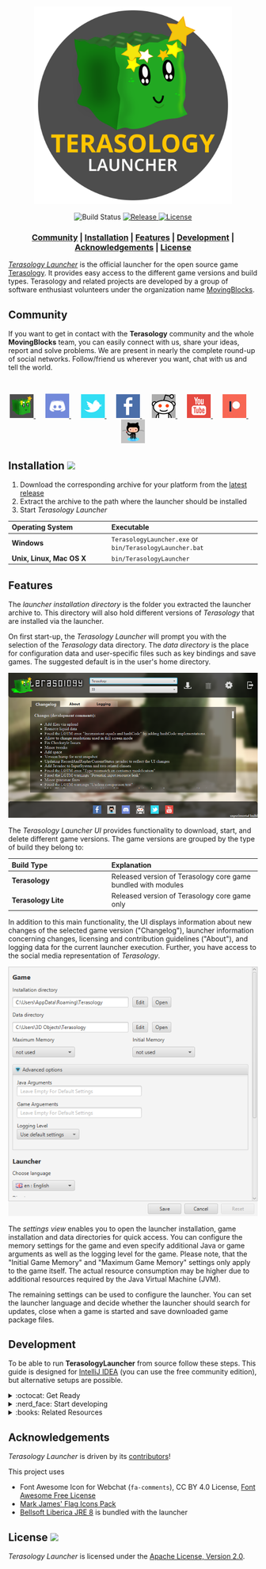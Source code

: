 <p align="center"><img src="./docs/images/logo.png" height=400px/></>
<div align="center">
    <img src="https://github.com/MovingBlocks/TerasologyLauncher/workflows/Push%20Validation/badge.svg" alt="Build Status"/>
    <a href="https://github.com/MovingBlocks/TerasologyLauncher/releases/latest">
        <img src="https://img.shields.io/github/v/release/MovingBlocks/TerasologyLauncher" alt="Release" />
    </a>
    <a href="http://www.apache.org/licenses/LICENSE-2.0.html">
        <img src="https://img.shields.io/github/license/MovingBlocks/TerasologyLauncher" alt="License" />
    </a>
</div>

<h3 align="center"><b>
    <a href="#community">Community</a> | 
    <a href="#installation-">Installation</a> | 
    <a href="#features">Features</a>  | 
    <a href="#development">Development</a>  | 
    <a href="#acknowledgements">Acknowledgements</a>  | 
    <a href="#license-">License</a> 
</b></h3>

[_Terasology Launcher_][github terasologylauncher] is the official launcher for the open source game [Terasology][github terasology]. It provides easy access to the different game versions and build types. Terasology and related projects are developed by a group of software enthusiast volunteers under the organization name [MovingBlocks][github movingblocks].

## Community

If you want to get in contact with the **Terasology** community and the whole **MovingBlocks** team, you can easily connect with us, share your ideas, report and solve problems.
We are present in nearly the complete round-up of social networks. Follow/friend us wherever you want, chat with us and tell the world.

&nbsp;

<p align="center">
    <a title="Terasology Forum" href="https://forum.terasology.org">
        <img src="./src/main/resources/org/terasology/launcher/images/forum.png" width="48px"/>
    </a>
    &nbsp;&nbsp;&nbsp;&nbsp;
    <a title="Discord" href="https://discord.gg/terasology">
        <img src="./src/main/resources/org/terasology/launcher/images/discord.png" width="48px"/>
    </a>
    &nbsp;&nbsp;&nbsp;&nbsp;
    <a title="Twitter" href="https://twitter.com/Terasology">
    <img src="./src/main/resources/org/terasology/launcher/images/twitter.png" width="48px"/>
    </a>
    &nbsp;&nbsp;&nbsp;&nbsp;
    <a title="Facebook" href="https://www.facebook.com/Terasology">
        <img src="./src/main/resources/org/terasology/launcher/images/facebook.png" width="48px"/>
    </a>
    &nbsp;&nbsp;&nbsp;&nbsp;
    <a title="Reddit" href="http://www.reddit.com/r/Terasology">
        <img src="./src/main/resources/org/terasology/launcher/images/reddit.png" width="48px"/>
    </a>
    &nbsp;&nbsp;&nbsp;&nbsp;
    <a title="Youtube" href="https://www.youtube.com/user/blockmaniaTV">
        <img src="./src/main/resources/org/terasology/launcher/images/youtube.png" width="48px"/>
    </a>
    &nbsp;&nbsp;&nbsp;&nbsp;
    <a title="Patreon" href="https://www.patreon.com/Terasology">
        <img src="./src/main/resources/org/terasology/launcher/images/patreon.jpg" width="48px"/>
    </a>
    &nbsp;&nbsp;&nbsp;&nbsp;
    <a title="GitHub Issues" href="https://github.com/MovingBlocks/TerasologyLauncher/issues">
        <img src="./src/main/resources/org/terasology/launcher/images/github.png" width="48px"/>
    </a>
</p>

## Installation [![](https://img.shields.io/github/v/release/MovingBlocks/TerasologyLauncher)][latest-release]

1. Download the corresponding archive for your platform from the [latest release][latest-release]
1. Extract the archive to the path where the launcher should be installed
1. Start _Terasology Launcher_

<table align="center">
  <thead align="left"><tr>
    <th width="40%">Operating System</th>
    <th width="60%">Executable</th>
  </tr></thead>
  <tr>
    <td width="40%"><b>Windows</b></td>
    <td width="60%"><code>TerasologyLauncher.exe</code> or <code>bin/TerasologyLauncher.bat</code></td>
  </tr>
  <tr>
    <td width="40%"><b>Unix, Linux, Mac OS X</b></td>
    <td width="60%"><code>bin/TerasologyLauncher</code></td>
  </tr>
</table>

## Features

The *launcher installation directory* is the folder you extracted the launcher archive to.
This directory will also hold different versions of _Terasology_ that are installed via the launcher.

On first start-up, the _Terasology Launcher_ will prompt you with the selection of the _Terasology_ data directory.
The *data directory* is the place for configuration data and user-specific files such as key bindings and save games.
The suggested default is in the user's home directory.

![Terasology Launcher UI](docs/images/200314_TerasologyLauncher_UI.png)

The *Terasology Launcher UI* provides functionality to download, start, and delete different game versions.
The game versions are grouped by the type of build they belong to:

<table align="center">
  <thead align="left"><tr>
    <th width="40%">Build Type</th>
    <th width="60%">Explanation</th>
  </tr></thead>
  <tr>
    <td width="40%"><b>Terasology</b></td>
    <td width="60%">Released version of Terasology core game bundled with modules</td>
  </tr>  
  <tr>
    <td width="40%"><b>Terasology Lite</b></td>
    <td width="60%">Released version of Terasology core game only</td>
  </tr>
</table>

In addition to this main functionality, the UI displays information about new changes of the selected game version ("Changelog"), launcher information concerning changes, licensing and contribution guidelines ("About"), and logging data for the current launcher execution.
Further, you have access to the social media representation of _Terasology_.

![Terasology Launcher Settings UI](docs/images/200314_TerasologyLauncher_UI-settings.png)

The *settings view* enables you to open the launcher installation, game installation and data directories for quick access.
You can configure the memory settings for the game and even specify additional Java or game arguments as well as the logging level for the game.
Please note, that the "Initial Game Memory" and "Maximum Game Memory" settings only apply to the game itself.
The actual resource consumption may be higher due to additional resources required by the Java Virtual Machine (JVM).

The remaining settings can be used to configure the launcher.
You can set the launcher language and decide whether the launcher should search for updates, close when a game is started and save downloaded game package files.

## Development

To be able to run **TerasologyLauncher** from source follow these steps. This guide is designed for [IntelliJ IDEA][intellij] (you can use the free community edition), but alternative setups are possible.

<details closed>
<summary>:octocat: Get Ready</summary>
<br>

To contribute to this repo, please open a [pull request][github forking] from your fork of this repository.

For more information on building and developing the Terasology Launcher, make sure to read the rest of this README and [CONTRIBUTING.md][contributing].

### Requirements

You'll need the following tools:

- Java SE Development Kit (JDK) 8 with JavaFX. It may be possible to use a later version of the JDK for local development, but the CI will verify against this baseline version.
- Git to clone the repo and commit changes.

Development is possible on all common platforms (Windows, Linux, MacOS) as long as the JDK with JavaFX is properly set up.

</details>

<details closed>
<summary>:nerd_face: Start developing</summary>
<br>
    
Familiarise yourself with Git's concept of repositories, branches, and commits. To get the latest changes from your remote repositories (e.g. `movingblocks`) you need to *fetch* all remote data via `git fetch --all`. This does not change your workspace, it just loads up your local Git database.

Apart from Git, basically everything can be done using the [Gradle][gradle] [wrapper][gradle wrapper]. The following list is an excerpt of some commonly used tasks.

<table align="center">
  <thead align="left"><tr>
    <th width="50%">Command</th>
    <th width="50%"><i>Description</i></th>
  </tr></thead>
  <tr>
      <td width="50%"><code>gradlew build</code></td>
      <td width="50%"><i>Compile the source code, run tests and build a JAR.</i></td>
  </tr>
  <tr>
      <td width="50%"><code>gradlew install</code></td>
      <td width="50%"><i>Create a local runnable installation (placed in <code>./build/install/TerasologyLauncher</code>).</i></td>
  </tr>
  <tr>
      <td width="50%"><code>gradlew run</code></td>
      <td width="50%"><i>Build and run the launcher.</i></td>
  </tr>
  <tr>
      <td width="50%"><code>gradlew createRelease</code></td>
      <td width="50%"><i>Create a local development release (located in <code>./build/distributions</code>).</i></td>
  </tr>
  <tr>
      <td width="50%"><code>gradlew tasks</code></td>
      <td width="50%"><i>Display other available build script tasks.</i></td>
  </tr>
</table>

Assume you have pushed some changes to your fork into a branch `myFeature`. In order to let us know about your work and give us the possibility to incorporate your changes you should send us a _pull request_. You can do this by selecting the `myFeature` branch on your GitHub repo and click the button which says "Open pull request".

More information on how to contribute can be found in [CONTRIBUTING.md][contributing]. Remember, that all submissions must be licensed under [Apache License, Version 2.0][license].

</details>

<details closed>
<summary>:books: Related Resources</summary>
<br>

Tutorials and further information on Git:

- http://www.vogella.de/articles/Git/article.html
- http://gitref.org/
- http://progit.org/

Developer setup tutorials for our main project, [**Terasology**][github terasology]:

- [Dev Setup](https://github.com/MovingBlocks/Terasology/wiki/Dev-Setup)
- [Dealing with Forks](https://github.com/MovingBlocks/Terasology/wiki/Dealing-with-Forks)

</details>

## Acknowledgements

_Terasology Launcher_ is driven by its [contributors][github terasologylauncher contributors]!

This project uses

- Font Awesome Icon for Webchat (`fa-comments`), CC BY 4.0 License, [Font Awesome Free License](https://fontawesome.com/license/free)
- [Mark James' Flag Icons Pack](http://www.famfamfam.com/lab/icons/flags/)
- [Bellsoft Liberica JRE 8](https://bell-sw.com/pages/java-8u232/) is bundled with the launcher

## License [![](https://img.shields.io/github/license/MovingBlocks/TerasologyLauncher)][license]

_Terasology Launcher_ is licensed under the [Apache License, Version 2.0][license].

<!-- References -->

[latest-release]: https://github.com/MovingBlocks/TerasologyLauncher/releases/ "TerasologyLauncher (official releases)"
[license]: http://www.apache.org/licenses/LICENSE-2.0.html "Apache License, Version 2.0"
[contributing]: docs/CONTRIBUTING.md "CONTRIBUTING.md"

[github movingblocks]: https://github.com/MovingBlocks/ "MovingBlocks"
[github terasology]: https://github.com/MovingBlocks/Terasology/ "Terasology"
[github terasologylauncher]: https://github.com/MovingBlocks/TerasologyLauncher/ "TerasologyLauncher"
[github terasologylauncher contributors]: https://github.com/MovingBlocks/TerasologyLauncher/graphs/contributors/ "TerasologyLauncher contributors"

[gradle]: http://gradle.org "Gradle"
[gradle wrapper]: http://gradle.org/docs/current/userguide/gradle_wrapper.html "Gradle Wrapper"
[intellij]: http://www.jetbrains.com/idea/ "IntelliJ IDEA"
[github forking]: https://guides.github.com/activities/forking/ "GitHub Forking Guide"
